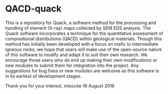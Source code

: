 # QACD-quack
This is a repository for Quack, a software method for the processing and handling of element (X-ray) maps collected by SEM EDS analysis. The Quack software incorporates a technique for the quantitative assessment of compositional distributions (QACD) within geological materials. Though this method has initially been developed with a focus on mafic to intermediate igneous rocks, we hope that users will make use of the open-source nature of this software to modify and adapt it to suit their own research. We encourage those users who do end up making their own modifications or new modules to submit them for integration into the project. Any suggestions for bug fixes or new modules are welcome as this software is in its earliest of development stages.

Thank you for your interest,
mloocke
16 August 2016
